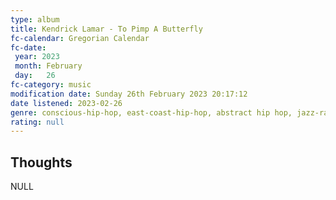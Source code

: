 ```yaml
---
type: album 
title: Kendrick Lamar - To Pimp A Butterfly
fc-calendar: Gregorian Calendar
fc-date: 
 year: 2023
 month: February
 day:   26
fc-category: music
modification date: Sunday 26th February 2023 20:17:12
date listened: 2023-02-26
genre: conscious-hip-hop, east-coast-hip-hop, abstract hip hop, jazz-rap
rating: null
---
```

## Thoughts

NULL